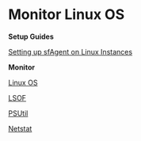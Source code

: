 # Monitor Linux OS

**Setup Guides**

[Setting up sfAgent on Linux Instances](/docs/selfhosted-lite/Integrations/os/linux/sfagent_linux)

**Monitor**

[Linux OS](/docs/selfhosted-lite/Integrations/os/linux/linux_os)

[LSOF](/docs/selfhosted-lite/Integrations/os/linux/lsof)

[PSUtil](/docs/selfhosted-lite/Integrations/os/linux/psutil)

[Netstat](/docs/selfhosted-lite/Integrations/os/linux/netstat)


